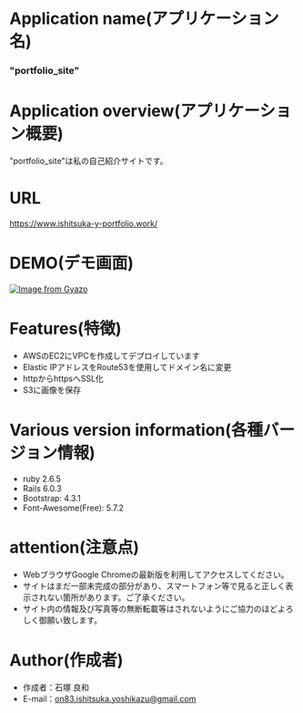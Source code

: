 # Application name(アプリケーション名)
### "portfolio_site"
  
# Application overview(アプリケーション概要)
"portfolio_site"は私の自己紹介サイトです。

# URL
https://www.ishitsuka-y-portfolio.work/

# DEMO(デモ画面)
 
[![Image from Gyazo](https://i.gyazo.com/4924832188cdc025fd2a045369cdb4df.jpg)](https://gyazo.com/4924832188cdc025fd2a045369cdb4df)

# Features(特徴)
 
- AWSのEC2にVPCを作成してデプロイしています
- Elastic IPアドレスをRoute53を使用してドメイン名に変更
- httpからhttpsへSSL化
- S3に画像を保存
 
# Various version information(各種バージョン情報)
  
- ruby 2.6.5
- Rails 6.0.3
- Bootstrap: 4.3.1
- Font-Awesome(Free): 5.7.2

 
# attention(注意点)
 
- WebブラウザGoogle Chromeの最新版を利用してアクセスしてください。
- サイトはまだ一部未完成の部分があり、スマートフォン等で見ると正しく表示されない箇所があります。ご了承ください。
- サイト内の情報及び写真等の無断転載等はされないようにご協力のほどよろしく御願い致します。
 
# Author(作成者)
  
* 作成者：石塚 良和
* E-mail：on83.ishitsuka.yoshikazu@gmail.com
